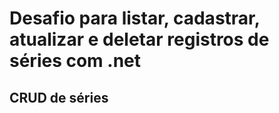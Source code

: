 # Desafio para listar, cadastrar, atualizar e deletar registros de séries com .net
## CRUD de séries
